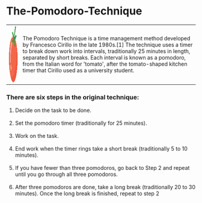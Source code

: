 # The-Pomodoro-Technique
<table cellspacing=20>
  <tr>
  <td><img src="https://github.com/bhavjotbhasin/The-Pomodoro-Technique/blob/main/tomato.png?raw=true" alt="Tomato" width="150" height="150"></td>
  <td>The Pomodoro Technique is a time management method developed by Francesco Cirillo in the late 1980s.[1] The technique uses a timer to break down work into intervals, traditionally 25 minutes in length, separated by short breaks. Each interval is known as a pomodoro, from the Italian word for 'tomato', after the tomato-shaped kitchen timer that Cirillo used as a university student.</td>
  </tr>
</table>
  <h3>There are six steps in the original technique:</h3>
  <ol>
   <li>Decide on the task to be done.</li><br>
    
   <li>Set the pomodoro timer (traditionally for 25 minutes).</li><br>
    
   <li>Work on the task.</li><br>
    
   <li>End work when the timer rings take a short break (traditionally 5 to 10 minutes).</li><br>
   
   <li>If you have fewer than three pomodoros, go back to Step 2 and repeat until you go through all three pomodoros.</li><br>
   
   <li>After three pomodoros are done, take a long break (traditionally 20 to 30 minutes). Once the long break is finished, repeat to step 2</li><br></ol>
